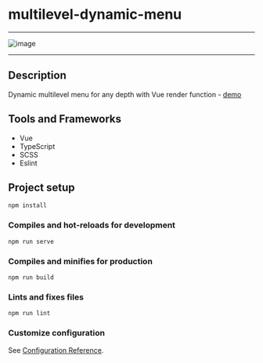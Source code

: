 # multilevel-dynamic-menu
---
![image](https://user-images.githubusercontent.com/26417963/96798678-0faa9c80-140a-11eb-9abe-caf418da5f34.png)

---

## Description
Dynamic multilevel menu for any depth with Vue render function - [demo](https://saloev.github.io/multilevel-dynamic-menu)

## Tools and Frameworks
 - Vue
 - TypeScript
 - SCSS
 - Eslint

## Project setup
```
npm install
```

### Compiles and hot-reloads for development
```
npm run serve
```

### Compiles and minifies for production
```
npm run build
```

### Lints and fixes files
```
npm run lint
```

### Customize configuration
See [Configuration Reference](https://cli.vuejs.org/config/).
